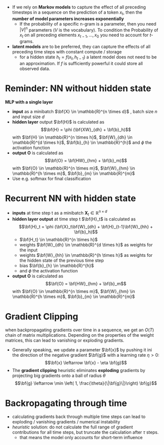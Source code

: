- If we rely on **Markov models** to capture the effect of all preceding timesteps in a sequence on the prediction of a token $x_t$, then the **number of model parameters increases exponentially** 
	- If the probability of a specific n-gram is a parameter, then you need $|V|^n$ parameters ($V$ is the vocabulary). To condition the Probability of $x_t$ on all preceding elements $x_{t-1}, \ldots, x_0$ you need to account for $t$-grams.
- **latent models** are to be preferred, they can capture the effects of all preceding time steps with constant compute / storage 
	- for a hidden state $h_t = f(x_t, h_{t-1})$ a latent model does not need to be an approximation. If $f$ is sufficiently powerful it could store all observed data.
# Reminder: NN without hidden state

**MLP with a single layer**
- **input** as a minibatch $\bf{X} \in \mathbb{R}^{n \times d}$ , batch size $n$ and input size $d$
- **hidden layer** output $\bf{H}$ is calculated as $$\bf{H} = \phi (\bf{XW}_{dh} + \bf{b}_h)$$ with $\bf{H} \in \mathbb{R}^{n \times h}$, $\bf{W}_{dh} \in \mathbb{R}^{d \times h}$, $\bf{b}_{h} \in \mathbb{R}^{h}$  and $\phi$ the activation function
- **output** $\mathbf{O}$ is calculated as $$\bf{O} = \bf{HW}_{hm} + \bf{b}_m)$$  with $\bf{O} \in \mathbb{R}^{n \times m}$, $\bf{W}_{hm} \in \mathbb{R}^{h \times m}$, $\bf{b}_{m} \in \mathbb{R}^{m}$ 
- Use e.g. softmax for final classification

# Recurrent NN with hidden state

- **inputs** at time step t as a minibatch $\mathbf{X}_t \in \mathbb{R}^{n \times d}$   
- **hidden layer output** at time step t $\bf{H}_t$ is calculated as $$\bf{H}_t = \phi (\bf{X}_t\bf{W}_{dh} + \bf{H}_{t-1}\bf{W}_{hh} + \bf{b}_h)$$
	- $\bf{H_t} \in \mathbb{R}^{n \times h}$
	- weights $\bf{W}_{dh} \in \mathbb{R}^{d \times h}$ as weights for the input
	- weights $\bf{W}_{hh} \in \mathbb{R}^{h \times h}$ as weights for the hidden state of the previous time step
	- bias $\bf{b}_{h} \in \mathbb{R}^{h}$
	- and $\phi$ the activation function
- **output** $\mathbf{O}$ is calculated as $$\bf{O} = \bf{HW}_{hm} + \bf{b}_m$$  with $\bf{O} \in \mathbb{R}^{n \times m}$, $\bf{W}_{hm} \in \mathbb{R}^{h \times m}$, $\bf{b}_{m} \in \mathbb{R}^{m}$ 

# Gradient Clipping

when backpropagating gradients over time in a sequence, we get an $O(T)$ chain of matrix multiplications. Depending on the properties of the weight matrices, this can lead to vanishing or exploding gradients.

- Generally speaking, we update a parameter $\bf{x}$ by pushing it ini the direction of the negative gradient $\bf{g}$ with a learning rate $\eta > 0$: $$\bf{x} \leftarrow \bf{x} - \eta \bf{g}$$
- The **gradient clipping** heuristic eliminates **exploding** gradients by projecting big gradients onto a ball of radius $\theta$  $$\bf{g} \leftarrow \min \left( 1, \frac{\theta}{\|\bf{g}\|}\right) \bf{g}$$


# Backropagating through time

- calculating gradients back through multiple time steps can lead to exploding / vanishing gradients / numerical instability
- *heuristic* solution: do not calculate the full range of gradient contributions for all time steps, but truncate the calculation after $\tau$ steps.
	- that means the model only accounts for short-term influence